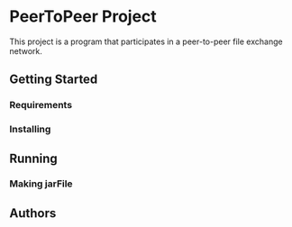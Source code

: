 # PeerToPeer Project
This project is a program that participates in a peer-to-peer file exchange network.

## Getting Started

### Requirements
### Installing

## Running

### Making jarFile

## Authors

